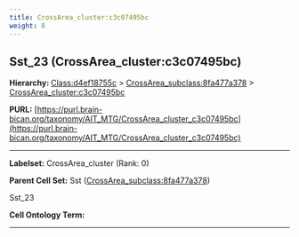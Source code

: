 ```yaml
---
title: CrossArea_cluster:c3c07495bc
weight: 8
---
```

## Sst_23 (CrossArea_cluster:c3c07495bc)
<b>Hierarchy: </b>
[Class:d4ef18755c](../Class_d4ef18755c) >
[CrossArea_subclass:8fa477a378](../CrossArea_subclass_8fa477a378) >
[CrossArea_cluster:c3c07495bc](../CrossArea_cluster_c3c07495bc)

**PURL:** [https://purl.brain-bican.org/taxonomy/AIT_MTG/CrossArea_cluster_c3c07495bc](https://purl.brain-bican.org/taxonomy/AIT_MTG/CrossArea_cluster_c3c07495bc)

---


**Labelset:** CrossArea_cluster (Rank: 0)

**Parent Cell Set:** Sst ([CrossArea_subclass:8fa477a378](../CrossArea_subclass_8fa477a378))

Sst_23


**Cell Ontology Term:** 

[MARKER GENES.]: #


---

[TRANSFERRED ANNOTATIONS.]: #


[AUTHOR ANNOTATION FIELDS.]: #

